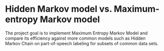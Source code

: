 # Hidden Markov model vs. Maximum-entropy Markov model

The project goal is to implement Maximum Entropy Markov Model and compare its efficiency against more common models such as Hidden Markov Chain on part-of-speech labeling for subsets of common data sets.
